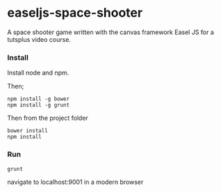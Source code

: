easeljs-space-shooter
=====================

A space shooter game written with the canvas framework Easel JS for a tutsplus video course.


### Install ###
Install node and npm.

Then;
```
npm install -g bower
npm install -g grunt
```
Then from the project folder
```
bower install
npm install
```

### Run ###
```
grunt
```

navigate to localhost:9001 in a modern browser
